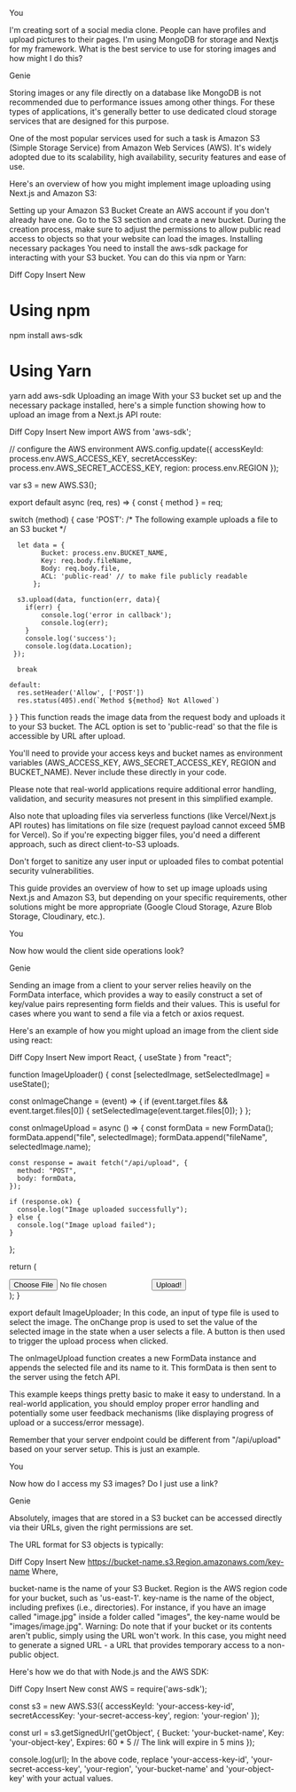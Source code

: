 You


I'm creating sort of a social media clone. People can have profiles and upload pictures to their pages. I'm using MongoDB for storage and Nextjs for my framework. What is the best service to use for storing images and how might I do this?

Genie

Storing images or any file directly on a database like MongoDB is not recommended due to performance issues among other things. For these types of applications, it's generally better to use dedicated cloud storage services that are designed for this purpose.

One of the most popular services used for such a task is Amazon S3 (Simple Storage Service) from Amazon Web Services (AWS). It's widely adopted due to its scalability, high availability, security features and ease of use.

Here's an overview of how you might implement image uploading using Next.js and Amazon S3:

Setting up your Amazon S3 Bucket
Create an AWS account if you don't already have one.
Go to the S3 section and create a new bucket.
During the creation process, make sure to adjust the permissions to allow public read access to objects so that your website can load the images.
Installing necessary packages
You need to install the aws-sdk package for interacting with your S3 bucket. You can do this via npm or Yarn:

Diff
Copy
Insert
New
# Using npm
npm install aws-sdk

# Using Yarn
yarn add aws-sdk
Uploading an image
With your S3 bucket set up and the necessary package installed, here's a simple function showing how to upload an image from a Next.js API route:

Diff
Copy
Insert
New
import AWS from 'aws-sdk';

// configure the AWS environment
AWS.config.update({
    accessKeyId: process.env.AWS_ACCESS_KEY,
    secretAccessKey: process.env.AWS_SECRET_ACCESS_KEY,
    region: process.env.REGION
});

var s3 = new AWS.S3();

export default async (req, res) => {
  const { method } = req;

  switch (method) {
    case 'POST':
      /* The following example uploads a file to an S3 bucket */

      let data = {
            Bucket: process.env.BUCKET_NAME,
            Key: req.body.fileName,
            Body: req.body.file,
            ACL: 'public-read' // to make file publicly readable
          };

      s3.upload(data, function(err, data){
        if(err) {
            console.log('error in callback');
            console.log(err);
        }
        console.log('success');
        console.log(data.Location);
     });

      break

    default:
      res.setHeader('Allow', ['POST'])
      res.status(405).end(`Method ${method} Not Allowed`)
  }
}
This function reads the image data from the request body and uploads it to your S3 bucket. The ACL option is set to 'public-read' so that the file is accessible by URL after upload.

You'll need to provide your access keys and bucket names as environment variables (AWS_ACCESS_KEY, AWS_SECRET_ACCESS_KEY, REGION and BUCKET_NAME). Never include these directly in your code.

Please note that real-world applications require additional error handling, validation, and security measures not present in this simplified example.

Also note that uploading files via serverless functions (like Vercel/Next.js API routes) has limitations on file size (request payload cannot exceed 5MB for Vercel). So if you're expecting bigger files, you'd need a different approach, such as direct client-to-S3 uploads.

Don't forget to sanitize any user input or uploaded files to combat potential security vulnerabilities.

This guide provides an overview of how to set up image uploads using Next.js and Amazon S3, but depending on your specific requirements, other solutions might be more appropriate (Google Cloud Storage, Azure Blob Storage, Cloudinary, etc.).

You


Now how would the client side operations look?

Genie

Sending an image from a client to your server relies heavily on the FormData interface, which provides a way to easily construct a set of key/value pairs representing form fields and their values. This is useful for cases where you want to send a file via a fetch or axios request.

Here's an example of how you might upload an image from the client side using react:

Diff
Copy
Insert
New
import React, { useState } from "react";

function ImageUploader() {
  const [selectedImage, setSelectedImage] = useState();

  const onImageChange = (event) => {
    if (event.target.files && event.target.files[0]) {
      setSelectedImage(event.target.files[0]);
    }
  };

  const onImageUpload = async () => {
    const formData = new FormData();
    formData.append("file", selectedImage);
    formData.append("fileName", selectedImage.name);

    const response = await fetch("/api/upload", {
      method: "POST",
      body: formData,
    });

    if (response.ok) {
      console.log("Image uploaded successfully");
    } else {
      console.log("Image upload failed");
    }
  };

  return (
    <div>
      <input type="file" onChange={onImageChange} />
      <button onClick={onImageUpload}>Upload!</button>
    </div>
  );
}

export default ImageUploader;
In this code, an input of type file is used to select the image. The onChange prop is used to set the value of the selected image in the state when a user selects a file. A button is then used to trigger the upload process when clicked.

The onImageUpload function creates a new FormData instance and appends the selected file and its name to it. This formData is then sent to the server using the fetch API.

This example keeps things pretty basic to make it easy to understand. In a real-world application, you should employ proper error handling and potentially some user feedback mechanisms (like displaying progress of upload or a success/error message).

Remember that your server endpoint could be different from "/api/upload" based on your server setup. This is just an example.

You


Now how do I access my S3 images? Do I just use a link?

Genie

Absolutely, images that are stored in a S3 bucket can be accessed directly via their URLs, given the right permissions are set.

The URL format for S3 objects is typically:

Diff
Copy
Insert
New
https://bucket-name.s3.Region.amazonaws.com/key-name
Where,

bucket-name is the name of your S3 Bucket.
Region is the AWS region code for your bucket, such as 'us-east-1'.
key-name is the name of the object, including prefixes (i.e., directories). For instance, if you have an image called "image.jpg" inside a folder called "images", the key-name would be "images/image.jpg".
Warning:
Do note that if your bucket or its contents aren't public, simply using the URL won't work. In this case, you might need to generate a signed URL - a URL that provides temporary access to a non-public object.

Here's how we do that with Node.js and the AWS SDK:

Diff
Copy
Insert
New
const AWS = require('aws-sdk');

const s3 = new AWS.S3({
  accessKeyId: 'your-access-key-id',
  secretAccessKey: 'your-secret-access-key',
  region: 'your-region'
});

const url = s3.getSignedUrl('getObject', {
  Bucket: 'your-bucket-name',
  Key: 'your-object-key', 
  Expires: 60 * 5 // The link will expire in 5 mins
});

console.log(url);
In the above code, replace 'your-access-key-id', 'your-secret-access-key', 'your-region', 'your-bucket-name' and 'your-object-key' with your actual values.